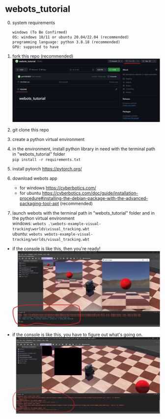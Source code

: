 # webots_tutorial

0. system requirements
    ```
    windows (To Be Confirmed)
    OS: windows 10/11 or ubuntu 20.04/22.04 (recommended)
    programming language: python 3.8.18 (recommended)
    GPU: supposed to have
    ```


1. fork this repo (recommended)
![alt text](image.png)

2. git clone this repo

3. create a python virtual environment

4. in the environment, install python library in need with the terminal path in "webots_tutorial" folder  
`pip install -r requirements.txt`

5. install pytorch https://pytorch.org/

6. download webots app
    * for windows https://cyberbotics.com/
    * for ubuntu https://cyberbotics.com/doc/guide/installation-procedure#installing-the-debian-package-with-the-advanced-packaging-tool-apt (recommended)

7. launch webots with the terminal path in "webots_tutorial" folder and in the python virtual environment  
windows: `webots .\webots-example-visual-tracking\worlds\visual_tracking.wbt`  
ubuntu: `webots webots-example-visual-tracking/worlds/visual_tracking.wbt  `
* if the console is like this, then you're ready! 
![alt text](image-1.png)


* if the console is like this, you have to figure out what's going on.
![alt text](image-2.png)

